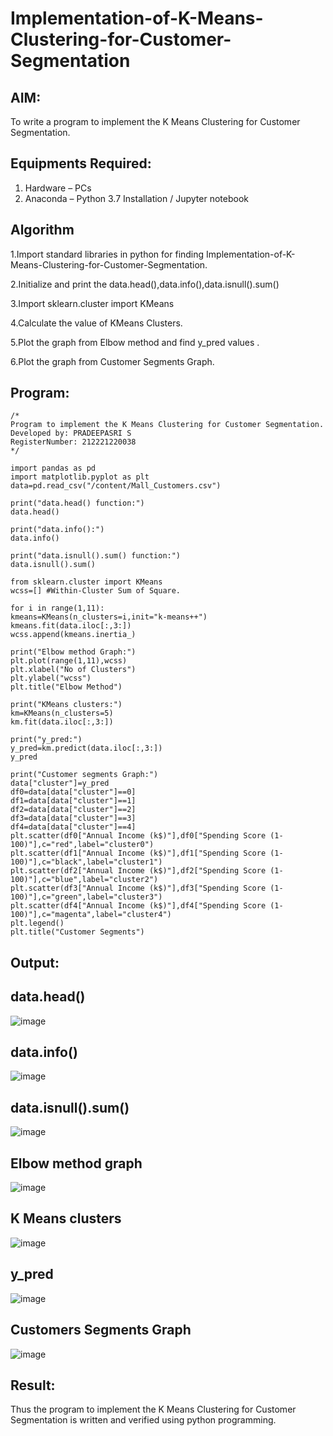 # Implementation-of-K-Means-Clustering-for-Customer-Segmentation

## AIM:
To write a program to implement the K Means Clustering for Customer Segmentation.

## Equipments Required:
1. Hardware – PCs
2. Anaconda – Python 3.7 Installation / Jupyter notebook

## Algorithm
1.Import standard libraries in python for finding Implementation-of-K-Means-Clustering-for-Customer-Segmentation.

2.Initialize and print the data.head(),data.info(),data.isnull().sum()

3.Import sklearn.cluster import KMeans

4.Calculate the value of KMeans Clusters.

5.Plot the graph from Elbow method and find y_pred values .

6.Plot the graph from Customer Segments Graph. 

## Program:
```
/*
Program to implement the K Means Clustering for Customer Segmentation.
Developed by: PRADEEPASRI S
RegisterNumber: 212221220038
*/

import pandas as pd
import matplotlib.pyplot as plt
data=pd.read_csv("/content/Mall_Customers.csv")

print("data.head() function:")
data.head()

print("data.info():")
data.info()

print("data.isnull().sum() function:")
data.isnull().sum()

from sklearn.cluster import KMeans
wcss=[] #Within-Cluster Sum of Square.

for i in range(1,11):
kmeans=KMeans(n_clusters=i,init="k-means++")
kmeans.fit(data.iloc[:,3:])
wcss.append(kmeans.inertia_)
         
print("Elbow method Graph:")
plt.plot(range(1,11),wcss)
plt.xlabel("No of Clusters")
plt.ylabel("wcss")
plt.title("Elbow Method")

print("KMeans clusters:")
km=KMeans(n_clusters=5)
km.fit(data.iloc[:,3:])

print("y_pred:")
y_pred=km.predict(data.iloc[:,3:])
y_pred

print("Customer segments Graph:")
data["cluster"]=y_pred
df0=data[data["cluster"]==0]
df1=data[data["cluster"]==1]
df2=data[data["cluster"]==2]
df3=data[data["cluster"]==3]
df4=data[data["cluster"]==4]
plt.scatter(df0["Annual Income (k$)"],df0["Spending Score (1-100)"],c="red",label="cluster0")
plt.scatter(df1["Annual Income (k$)"],df1["Spending Score (1-100)"],c="black",label="cluster1")
plt.scatter(df2["Annual Income (k$)"],df2["Spending Score (1-100)"],c="blue",label="cluster2")
plt.scatter(df3["Annual Income (k$)"],df3["Spending Score (1-100)"],c="green",label="cluster3")
plt.scatter(df4["Annual Income (k$)"],df4["Spending Score (1-100)"],c="magenta",label="cluster4")
plt.legend()
plt.title("Customer Segments")
```

## Output:
## data.head()
![image](https://github.com/pradeepasri26/Implementation-of-K-Means-Clustering-for-Customer-Segmentation/assets/131433142/de437078-9ebd-4471-8527-72f962d6840b)
## data.info()
![image](https://github.com/pradeepasri26/Implementation-of-K-Means-Clustering-for-Customer-Segmentation/assets/131433142/a89cc80c-384c-4ab1-99e2-f0efda3cd99b)
## data.isnull().sum()
![image](https://github.com/pradeepasri26/Implementation-of-K-Means-Clustering-for-Customer-Segmentation/assets/131433142/1ee426e0-3030-498b-b20b-9d4589346148)
## Elbow method graph
![image](https://github.com/pradeepasri26/Implementation-of-K-Means-Clustering-for-Customer-Segmentation/assets/131433142/b6e95f19-c93b-4fcb-8976-d60116d0c07c)
## K Means clusters
![image](https://github.com/pradeepasri26/Implementation-of-K-Means-Clustering-for-Customer-Segmentation/assets/131433142/92d02ae1-5f43-447c-9c47-6b57100d4c9d)
## y_pred
![image](https://github.com/pradeepasri26/Implementation-of-K-Means-Clustering-for-Customer-Segmentation/assets/131433142/42e6a1ad-8c24-4290-a566-fcfecad19d7e)
## Customers Segments Graph
![image](https://github.com/pradeepasri26/Implementation-of-K-Means-Clustering-for-Customer-Segmentation/assets/131433142/49988a6d-200b-4eb6-9bd1-fd41c435f5b0)

## Result:
Thus the program to implement the K Means Clustering for Customer Segmentation is written and verified using python programming.
